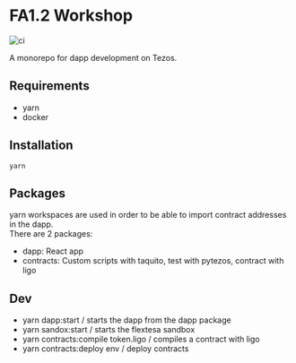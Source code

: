 # FA1.2 Workshop

![ci](https://github.com/catsoap/fa1.2-workshop/workflows/ci/badge.svg)

A monorepo for dapp development on Tezos.

## Requirements

- yarn
- docker

## Installation

`yarn`

## Packages

yarn workspaces are used in order to be able to import contract addresses in the dapp.  
There are 2 packages:

- dapp: React app
- contracts: Custom scripts with taquito, test with pytezos, contract with ligo

## Dev

- yarn dapp:start / starts the dapp from the dapp package
- yarn sandox:start / starts the flextesa sandbox
- yarn contracts:compile token.ligo / compiles a contract with ligo
- yarn contracts:deploy env / deploy contracts
